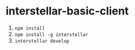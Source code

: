 # interstellar-basic-client

1. `npm install`
1. `npm install -g interstellar`
1. `interstellar develop`
